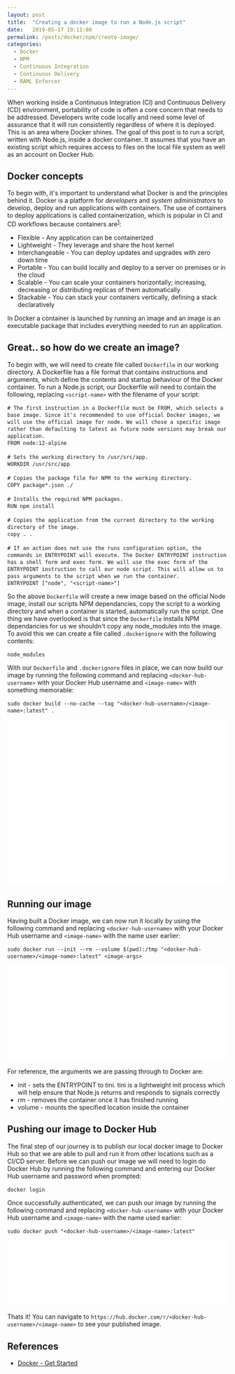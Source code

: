 ```yaml
---
layout: post
title:  "Creating a docker image to run a Node.js script"
date:   2019-05-17 19:11:00
permalink: /posts/docker/npm/create-image/
categories:
  - Docker
  - NPM
  - Continuous Integration
  - Continuous Delivery
  - RAML Enforcer
---
```


When working inside a Continuous Integration (CI) and Continuous Delivery (CD) environment, portability of code is often a core concern that needs to be addressed. Developers write code locally and need some level of assurance that it will run consistently regardless of where it is deployed. This is an area where Docker shines. The goal of this post is to run a script, written with Node.js, inside a docker container. It assumes that you have an existing script which requires access to files on the local file system as well as an account on Docker Hub.

## Docker concepts
To begin with, it's important to understand what Docker is and the principles behind it. Docker is a platform for *developers* and *system administrators* to develop, deploy and run applications with containers. The use of containers to deploy applications is called containerization, which is popular in CI and CD workflows because containers are<sup>[1]</sup>:
* Flexible - Any application can be containerized
* Lightweight - They leverage and share the host kernel
* Interchangeable - You can deploy updates and upgrades with zero down time
* Portable - You can build locally and deploy to a server on premises or in the cloud
* Scalable - You can scale your containers horizontally; increasing, decreasing or distributing replicas of them automatically
* Stackable - You can stack your containers vertically, defining  a stack declaratively

In Docker a container is launched by running an image and an image is an executable package that includes everything needed to run an application.

## Great.. so how do we create an image?
To begin with, we will need to create file called ```Dockerfile``` in our working directory. A Dockerfile has a file format that contains instructions and arguments, which define the contents and startup behaviour of the Docker container. To run a Node.js script, our Dockerfile will need to contain the following, replacing ```<script-name>``` with the filename of your script:
```
# The first instruction in a Dockerfile must be FROM, which selects a base image. Since it's recommended to use official Docker images, we will use the official image for node. We will chose a specific image rather than defaulting to latest as future node versions may break our application.
FROM node:12-alpine

# Sets the working directory to /usr/src/app.
WORKDIR /usr/src/app

# Copies the package file for NPM to the working directory.
COPY package*.json ./

# Installs the required NPM packages.
RUN npm install

# Copies the application from the current directory to the working directory of the image.
copy . .

# If an action does not use the runs configuration option, the commands in ENTRYPOINT will execute. The Docker ENTRYPOINT instruction has a shell form and exec form. We will use the exec form of the ENTRYPOINT instruction to call our node script. This will allow us to pass arguments to the script when we run the container.
ENTRYPOINT ["node", "<script-name>"]
```

So the above ```Dockerfile``` will create a new image based on the official Node image, install our scripts NPM dependancies, copy the script to a working directory and when a container is started, automatically run the script. One thing we have overlooked is that since the ```Dockerfile``` installs NPM dependancies for us we shouldn't copy any node_modules into the image. To avoid this we can create a file called ```.dockerignore``` with the following contents:
```
node_modules
```

With our ```Dockerfile``` and ```.dockerignore``` files in place, we can now build our image by running the following command and replacing ```<docker-hub-username>``` with your Docker Hub username and ```<image-name>``` with something memorable:
```
sudo docker build --no-cache --tag "<docker-hub-username>/<image-name>:latest" .
```

![Docker build screenshot](/assets/images/posts/npm-script-docker-build.svg)

## Running our image
Having built a Docker image, we can now run it locally by using the following command and replacing ```<docker-hub-username>``` with your Docker Hub username and ```<image-name>``` with the name user earlier:
```
sudo docker run --init --rm --volume $(pwd):/tmp "<docker-hub-username>/<image-name>:latest" <image-args>
```

![Docker run screenshot](/assets/images/posts/npm-script-docker-run.svg)

For reference, the arguments we are passing through to Docker are:
* init - sets the ENTRYPOINT to tini. tini is a lightweight init process which will help ensure that Node.js returns and responds to signals correctly
* rm - removes the container once it has finished running
* volume - mounts the specified location inside the container

## Pushing our image to Docker Hub
The final step of our journey is to publish our local docker image to Docker Hub so that we are able to pull and run it from other locations such as a CI/CD server. Before we can push our image we will need to login do Docker Hub by running the following command and entering our Docker Hub username and password when prompted:
```
docker login
```
Once successfully authenticated, we can push our image by running the following command and replacing ```<docker-hub-username>``` with your Docker Hub username and ```<image-name>``` with the name used earlier:
```
sudo docker push "<docker-hub-username>/<image-name>:latest"
```

![Docker push screenshot](/assets/images/posts/npm-script-docker-push.svg)

Thats it! You can navigate to ```https://hub.docker.com/r/<docker-hub-username>/<image-name>``` to see your published image.

## References
- [Docker - Get Started][1]

[1]: https://docs.docker.com/get-started/        "Docker"
